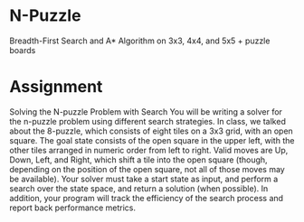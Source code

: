# N-Puzzle
Breadth-First Search and A* Algorithm on 3x3, 4x4, and 5x5 + puzzle boards

# Assignment
Solving the N-puzzle Problem with Search
You will be writing a solver for the n-puzzle problem using different search strategies. In class,
we talked about the 8-puzzle, which consists of eight tiles on a 3x3 grid, with an open square.
The goal state consists of the open square in the upper left, with the other tiles arranged in
numeric order from left to right.
Valid moves are Up, Down, Left, and Right, which
shift a tile into the open square (though, depending
on the position of the open square, not all of those
moves may be available).
Your solver must take a start state as input, and
perform a search over the state space, and return a
solution (when possible). In addition, your program will track the efficiency of the search
process and report back performance metrics.

